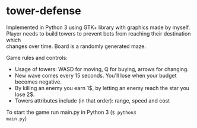 # tower-defense
Implemented in Python 3 using GTK+ library with graphics made by myself. <br />
Player needs to build towers to prevent bots from reaching their destination which <br />
changes over time. Board is a randomly generated maze. <br />

Game rules and controls:
<ul>
  <li>Usage of towers: WASD for moving, Q for buying, arrows for changing.</li>
  <li>New wave comes every 15 seconds. You'll lose when your budget becomes negative.</li>
  <li>By killing an enemy you earn 1$, by letting an enemy reach the star you lose 2$.</li>
  <li>Towers attributes include (in that order): range, speed and cost</li>
</ul>

To start the game run main.py in Python 3 (<code>$ python3 main.py</code>)
